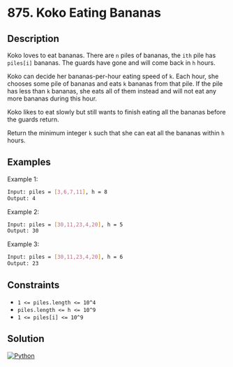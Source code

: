 # 875. Koko Eating Bananas

## Description

Koko loves to eat bananas. There are `n` piles of bananas, the `ith` pile has `piles[i]` bananas. The guards have gone and will come back in `h` hours.

Koko can decide her bananas-per-hour eating speed of `k`. Each hour, she chooses some pile of bananas and eats `k` bananas from that pile. If the pile has less than `k` bananas, she eats all of them instead and will not eat any more bananas during this hour.

Koko likes to eat slowly but still wants to finish eating all the bananas before the guards return.

Return the minimum integer `k` such that she can eat all the bananas within `h` hours.

## Examples

Example 1:

```bash
Input: piles = [3,6,7,11], h = 8
Output: 4
```

Example 2:

```bash
Input: piles = [30,11,23,4,20], h = 5
Output: 30
```

Example 3:

```bash
Input: piles = [30,11,23,4,20], h = 6
Output: 23
```

## Constraints

- `1 <= piles.length <= 10^4`
- `piles.length <= h <= 10^9`
- `1 <= piles[i] <= 10^9`

## Solution

[![Python](https://img.shields.io/badge/-Python-black?style=for-the-badge&logo=python)](./solution.py)
